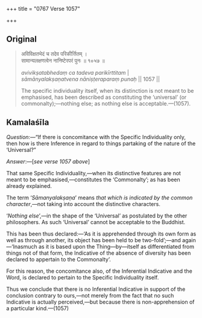 +++
title = "0767 Verse 1057"

+++
## Original 
>
> अविविक्षतभेदं च तदेव परिकीर्त्तितम् ।  
> सामान्यलक्षणत्वेन नानिष्टेरपरं पुनः ॥ १०५७ ॥ 
>
> *avivikṣatabhedaṃ ca tadeva parikīrttitam* \|  
> *sāmānyalakṣaṇatvena nāniṣṭeraparaṃ punaḥ* \|\| 1057 \|\| 
>
> The specific individuality itself, when its distinction is not meant to be emphasised, has been described as constituting the ‘universal’ (or commonalty);—nothing else; as nothing else is acceptable.—(1057).



## Kamalaśīla

*Question*:—“If there is concomitance with the Specific Individuality only, then how is there Inference in regard to things partaking of the nature of the ‘Universal?”

*Answer*:—[*see verse 1057 above*]

That same Specific Individuality,—when its distinctive features are not meant to be emphasised,—constitutes the ‘Commonalty’; as has been already explained.

The term ‘*Sāmanyalakṣaṇa*’ means *that which is indicated by the common character*,—not taking into account the distinctive characters.

‘*Nothing else*’,—in the shape of the ‘Universal’ as postulated by the other philosophers. As such ‘Universal’ cannot be acceptable to the Buddhist.

This has been thus declared:—‘As it is apprehended through its own form as well as through another, its object has been held to be two-fold’;—and again—‘Inasmuch as it is based upon the Thing—by—itself as differentiated from things not of that form, the Indicative of the absence of diversity has been declared to appertain to the Commonalty’.

For this reason, the concomitance also, of the Inferential Indicative and the Word, is declared to pertain to the Specific Individuality itself.

Thus we conclude that there is no Inferential Indicative in support of the conclusion contrary to ours,—not merely from the fact that no such Indicative is actually perceived,—but because there is non-apprehension of a particular kind.—(1057)


